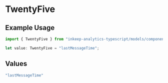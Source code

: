 # TwentyFive

## Example Usage

```typescript
import { TwentyFive } from "inkeep-analytics-typescript/models/components";

let value: TwentyFive = "lastMessageTime";
```

## Values

```typescript
"lastMessageTime"
```